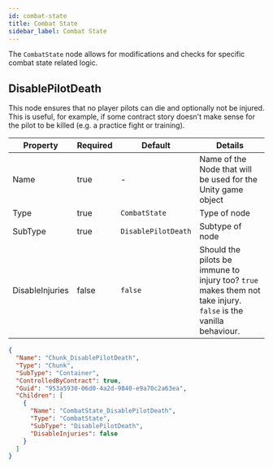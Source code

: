 ```yaml
---
id: combat-state
title: Combat State
sidebar_label: Combat State
---
```


The `CombatState` node allows for modifications and checks for specific combat state related logic.

## DisablePilotDeath

This node ensures that no player pilots can die and optionally not be injured. This is useful, for example, if some contract story doesn't make sense for the pilot to be killed (e.g. a practice fight or training).

| Property        | Required | Default             | Details                                                                                                         |
| --------------- | -------- | ------------------- | --------------------------------------------------------------------------------------------------------------- |
| Name            | true     | -                   | Name of the Node that will be used for the Unity game object                                                    |
| Type            | true     | `CombatState`       | Type of node                                                                                                    |
| SubType         | true     | `DisablePilotDeath` | Subtype of node                                                                                                 |
| DisableInjuries | false    | `false`             | Should the pilots be immune to injury too? `true` makes them not take injury. `false` is the vanilla behaviour. |

```json
{
  "Name": "Chunk_DisablePilotDeath",
  "Type": "Chunk",
  "SubType": "Container",
  "ControlledByContract": true,
  "Guid": "953a5930-06d0-4a2d-9840-e9a70c2a63ea",
  "Children": [
    {
      "Name": "CombatState_DisablePilotDeath",
      "Type": "CombatState",
      "SubType": "DisablePilotDeath",
      "DisableInjuries": false
    }
  ]
}
```
